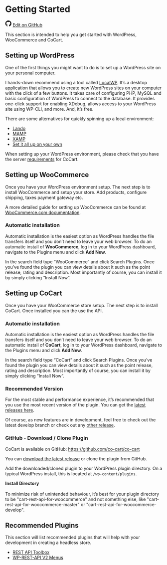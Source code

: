 # Getting Started #

<img src="images/github.svg" width="20" height="20" alt="GitHub Mark Logo"> [Edit on GitHub](https://github.com/co-cart/co-cart-docs/blob/master/source/includes/cocart-v1/_getting-started.md)

This section is intended to help you get started with WordPress, WooCommerce and CoCart.

## Setting up WordPress ##

One of the first things you might want to do is to set up a WordPress site on your personal computer.

I hands-down recommend using a tool called [LocalWP](https://localwp.com/). It’s a desktop application that allows you to create new WordPress sites on your computer with the click of a few buttons. It takes care of configuring PHP, MySQL and basic configuration of WordPress to connect to the database. It provides one-click support for enabling XDebug, allows access to your WordPress site using WP-CLI, and more. And, it’s free.

There are some alternatives for quickly spinning up a local environment:

 * [Lando](https://docs.lando.dev/config/wordpress.html)
 * [MAMP](https://codex.wordpress.org/Installing_WordPress_Locally_on_Your_Mac_With_MAMP)
 * [XAMP](https://themeisle.com/blog/install-xampp-and-wordpress-locally/)
 * [Set it all up on your own](https://coolestguidesontheplanet.com/fastest-way-to-install-wordpress-on-osx-10-6/)

When setting up your WordPress environment, please check that you have the server [requirements](#introduction-requirements) for CoCart.

## Setting up WooCommerce ##

Once you have your WordPress environment setup. The next step is to install WooCommerce and setup your store. Add products, configure shipping, taxes payment gateway etc.

A more detailed guide for setting up WooCommerce can be found at [WooCommerce.com documentation](https://docs.woocommerce.com/documentation/plugins/woocommerce/getting-started/).

### Automatic installation ###

Automatic installation is the easiest option as WordPress handles the file transfers itself and you don’t need to leave your web browser. To do an automatic install of **WooCommerce**, log in to your WordPress dashboard, navigate to the Plugins menu and click **Add New**.

In the search field type “WooCommerce” and click Search Plugins. Once you’ve found the plugin you can view details about it such as the point release, rating and description. Most importantly of course, you can install it by simply clicking “Install Now”.

## Setting up CoCart ##

Once you have your WooCommerce store setup. The next step is to install CoCart. Once installed you can the use the API.

### Automatic installation ###

Automatic installation is the easiest option as WordPress handles the file transfers itself and you don’t need to leave your web browser. To do an automatic install of **CoCart**, log in to your WordPress dashboard, navigate to the Plugins menu and click **Add New**.

In the search field type “CoCart” and click Search Plugins. Once you’ve found the plugin you can view details about it such as the point release, rating and description. Most importantly of course, you can install it by simply clicking “Install Now”.

### Recommended Version ###

For the most stable and performance experience, it’s recommended that you use the most recent version of the plugin. You can get the [latest releases here](https://wordpress.org/plugins/cart-rest-api-for-woocommerce/).

Of course, as new features are in development, feel free to check out the latest develop branch or check out any [other release](https://github.com/co-cart/co-cart/releases).

### GitHub - Download / Clone Plugin ###

CoCart is available on GitHub: <https://github.com/co-cart/co-cart>

You can [download the latest release](https://github.com/co-cart/co-cart/releases/latest) or clone the plugin from GitHub.

Add the downloaded/cloned plugin to your WordPress plugin directory. On a typical WordPress install, this is located at `/wp-content/plugins`.

<aside class="notice">
    <strong>Install Directory</strong><br/><br/>To minimize risk of unintended behaviour, it’s best for your plugin directory to be "cart-rest-api-for-woocommerce" and not something else, like "cart-rest-api-for-woocommerce-master" or "cart-rest-api-for-woocommerce-develop".
</aside>

## Recommended Plugins ##

This section will list recommended plugins that will help with your development in creating a headless store.

* [REST API Toolbox](https://wordpress.org/plugins/rest-api-toolbox/)
* [WP-REST-API V2 Menus](https://wordpress.org/plugins/wp-rest-api-v2-menus/)